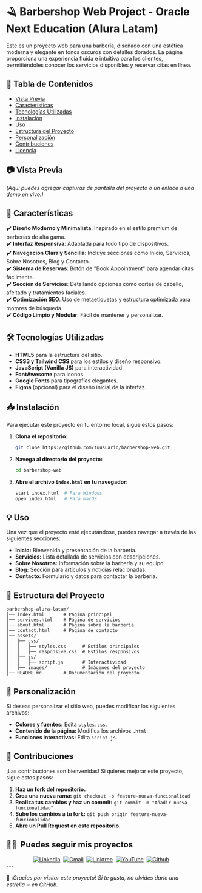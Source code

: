 # 🪒 Barbershop Web Project - Oracle Next Education (Alura Latam)

Este es un proyecto web para una barbería, diseñado con una estética moderna y elegante en tonos oscuros con detalles dorados. La página proporciona una experiencia fluida e intuitiva para los clientes, permitiéndoles conocer los servicios disponibles y reservar citas en línea.

## 📌 Tabla de Contenidos
- [Vista Previa](#-vista-previa)
- [Características](#-características)
- [Tecnologías Utilizadas](#-tecnologías-utilizadas)
- [Instalación](#-instalación)
- [Uso](#-uso)
- [Estructura del Proyecto](#-estructura-del-proyecto)
- [Personalización](#-personalización)
- [Contribuciones](#-contribuciones)
- [Licencia](#-licencia)

## 📷 Vista Previa
*(Aquí puedes agregar capturas de pantalla del proyecto o un enlace a una demo en vivo.)*

## 🚀 Características
✔️ **Diseño Moderno y Minimalista**: Inspirado en el estilo premium de barberías de alta gama.  
✔️ **Interfaz Responsiva**: Adaptada para todo tipo de dispositivos.  
✔️ **Navegación Clara y Sencilla**: Incluye secciones como Inicio, Servicios, Sobre Nosotros, Blog y Contacto.  
✔️ **Sistema de Reservas**: Botón de "Book Appointment" para agendar citas fácilmente.  
✔️ **Sección de Servicios**: Detallando opciones como cortes de cabello, afeitado y tratamientos faciales.  
✔️ **Optimización SEO**: Uso de metaetiquetas y estructura optimizada para motores de búsqueda.  
✔️ **Código Limpio y Modular**: Fácil de mantener y personalizar.  

## 🛠️ Tecnologías Utilizadas
- **HTML5** para la estructura del sitio.  
- **CSS3 y Tailwind CSS** para los estilos y diseño responsivo.  
- **JavaScript (Vanilla JS)** para interactividad.  
- **FontAwesome** para iconos.  
- **Google Fonts** para tipografías elegantes.  
- **Figma** (opcional) para el diseño inicial de la interfaz.

## 📥 Instalación
Para ejecutar este proyecto en tu entorno local, sigue estos pasos:

1. **Clona el repositorio:**
   ```bash
   git clone https://github.com/tuusuario/barbershop-web.git
   ```
2. **Navega al directorio del proyecto:**
   ```bash
   cd barbershop-web
   ```
3. **Abre el archivo `index.html` en tu navegador:**
   ```bash
   start index.html  # Para Windows
   open index.html   # Para macOS
   ```

## 💡 Uso
Una vez que el proyecto esté ejecutándose, puedes navegar a través de las siguientes secciones:
- **Inicio:** Bienvenida y presentación de la barbería.
- **Servicios:** Lista detallada de servicios con descripciones.
- **Sobre Nosotros:** Información sobre la barbería y su equipo.
- **Blog:** Sección para artículos y noticias relacionadas.
- **Contacto:** Formulario y datos para contactar la barbería.

## 📂 Estructura del Proyecto
```
barbershop-alura-latam/
│── index.html       # Página principal
│── services.html    # Página de servicios
│── about.html       # Página sobre la barbería
│── contact.html     # Página de contacto
│── assets/
│   ├── css/
│   │   ├── styles.css      # Estilos principales
│   │   ├── responsive.css  # Estilos responsivos
│   ├── js/
│   │   ├── script.js       # Interactividad
│   ├── images/             # Imágenes del proyecto
│── README.md        # Documentación del proyecto
```

## 🎨 Personalización
Si deseas personalizar el sitio web, puedes modificar los siguientes archivos:
- **Colores y fuentes:** Edita `styles.css`.
- **Contenido de la página:** Modifica los archivos `.html`.
- **Funciones interactivas:** Edita `script.js`.

## 🤝 Contribuciones
¡Las contribuciones son bienvenidas! Si quieres mejorar este proyecto, sigue estos pasos:
1. **Haz un fork del repositorio.**
2. **Crea una nueva rama:** `git checkout -b feature-nueva-funcionalidad`
3. **Realiza tus cambios y haz un commit:** `git commit -m "Añadir nueva funcionalidad"`
4. **Sube los cambios a tu fork:** `git push origin feature-nueva-funcionalidad`
5. **Abre un Pull Request en este repositorio.**

## 🤝🏻 &nbsp;Puedes seguir mis proyectos

<div align="center">
  <a href="https://www.linkedin.com/in/joaoH24/"><img src="https://img.shields.io/badge/linkedin-%230077B5.svg?&style=for-the-badge&logo=linkedin&logoColor=white" alt="LinkedIn" /></a>&nbsp;
  <a href="mailto:joao.huaman.f@gmail.com?subject=Hi Francis!"><img src="https://img.shields.io/badge/gmail-%23D14836.svg?&style=for-the-badge&logo=gmail&logoColor=white" alt="Gmail"/></a>&nbsp;
  <a href="#"><img src="https://img.shields.io/badge/linktree-1de9b6?style=for-the-badge&logo=linktree&logoColor=white" alt="Linktree"/></a>&nbsp;
  <a href="https://www.youtube.com/@CodigoGalleta"><img src="https://img.shields.io/badge/YouTube-%23FF0000.svg?style=for-the-badge&logo=YouTube&logoColor=white" alt="YouTube"/></a>&nbsp;
  <a href="https://github.com/JoaoH24"><img src="https://img.shields.io/badge/github-%23121011.svg?style=for-the-badge&logo=github&logoColor=white" alt="Github"/></a>&nbsp;
</div>
---

💈 *¡Gracias por visitar este proyecto! Si te gusta, no olvides darle una estrella ⭐ en GitHub.*
